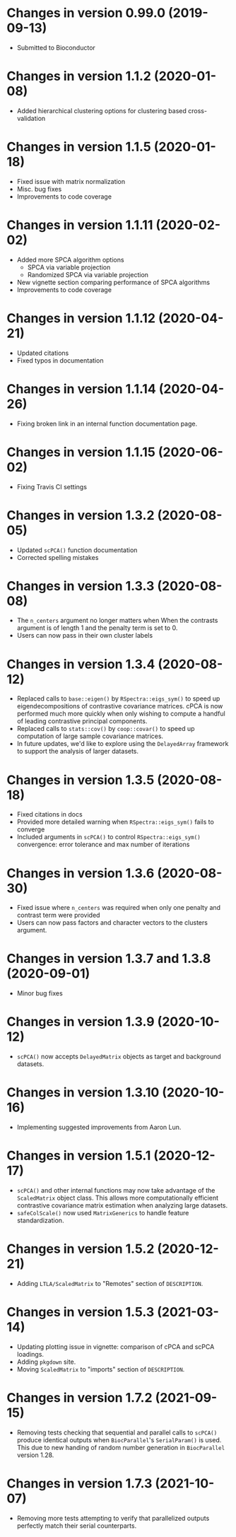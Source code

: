 # Changes in version 0.99.0 (2019-09-13)

+ Submitted to Bioconductor

# Changes in version 1.1.2 (2020-01-08)

+ Added hierarchical clustering options for clustering based cross-validation

# Changes in version 1.1.5 (2020-01-18)

+ Fixed issue with matrix normalization
+ Misc. bug fixes
+ Improvements to code coverage

# Changes in version 1.1.11 (2020-02-02)

+ Added more SPCA algorithm options
  - SPCA via variable projection
  - Randomized SPCA via variable projection
+ New vignette section comparing performance of SPCA algorithms
+ Improvements to code coverage

# Changes in version 1.1.12 (2020-04-21)

+ Updated citations
+ Fixed typos in documentation

# Changes in version 1.1.14 (2020-04-26)

+ Fixing broken link in an internal function documentation page.

# Changes in version 1.1.15 (2020-06-02)

+ Fixing Travis CI settings

# Changes in version 1.3.2 (2020-08-05)

+ Updated `scPCA()` function documentation
+ Corrected spelling mistakes

# Changes in version 1.3.3 (2020-08-08)

+ The `n_centers` argument no longer matters when When the contrasts argument is of length 1 and the penalty term is set to 0.
+ Users can now pass in their own cluster labels

# Changes in version 1.3.4 (2020-08-12)

+ Replaced calls to `base::eigen()` by `RSpectra::eigs_sym()` to speed up eigendecompositions of contrastive covariance matrices. cPCA is now performed much more quickly when only wishing to compute a handful of leading contrastive principal components.
+ Replaced calls to `stats::cov()` by `coop::covar()` to speed up computation of large sample covariance matrices.
+ In future updates, we'd like to explore using the `DelayedArray` framework to support the analysis of larger datasets.

# Changes in version 1.3.5 (2020-08-18)

+ Fixed citations in docs
+ Provided more detailed warning when `RSpectra::eigs_sym()` fails to converge
+ Included arguments in `scPCA()` to control `RSpectra::eigs_sym()` convergence: error tolerance and max number of iterations

# Changes in version 1.3.6 (2020-08-30)

+ Fixed issue where `n_centers` was required when only one penalty and contrast term were provided
+ Users can now pass factors and character vectors to the clusters argument.

# Changes in version 1.3.7 and 1.3.8 (2020-09-01)

+ Minor bug fixes

# Changes in version 1.3.9 (2020-10-12)

+ `scPCA()` now accepts `DelayedMatrix` objects as target and background datasets.

# Changes in version 1.3.10 (2020-10-16)

+ Implementing suggested improvements from Aaron Lun.

# Changes in version 1.5.1 (2020-12-17)

+ `scPCA()` and other internal functions may now take advantage of the
  `ScaledMatrix` object class. This allows more computationally efficient
  contrastive covariance matrix estimation when analyzing large datasets.
+ `safeColScale()` now used `MatrixGenerics` to handle feature standardization.

# Changes in version 1.5.2 (2020-12-21)

+ Adding `LTLA/ScaledMatrix` to "Remotes" section of `DESCRIPTION`.

# Changes in version 1.5.3 (2021-03-14)

+ Updating plotting issue in vignette: comparison of cPCA and scPCA loadings.
+ Adding `pkgdown` site.
+ Moving `ScaledMatrix` to "imports" section of `DESCRIPTION`.

# Changes in version 1.7.2 (2021-09-15)

+ Removing tests checking that sequential and parallel calls to `scPCA()`
  produce identical outputs when `BiocParallel`'s `SerialParam()` is used. This
  due to new handing of random number generation in `BiocParallel` version 1.28.
  
# Changes in version 1.7.3 (2021-10-07)

+ Removing more tests attempting to verify that parallelized outputs perfectly
  match their serial counterparts.

